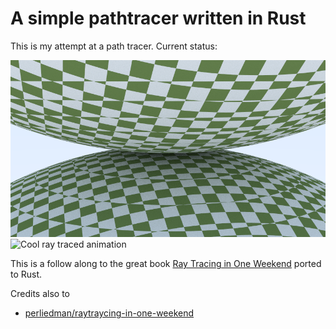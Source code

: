 # A simple pathtracer written in Rust

This is my attempt at a path tracer. Current status:

![Cool ray traced picture](https://raw.githubusercontent.com/ArcticXWolf/rust-pathtracer/master/status.png)
![Cool ray traced animation](https://raw.githubusercontent.com/ArcticXWolf/rust-pathtracer/master/status.gif)

This is a follow along to the great book [Ray Tracing in One Weekend](https://raytracing.github.io/books/RayTracingInOneWeekend.html) ported to Rust.

Credits also to
* [perliedman/raytraycing-in-one-weekend](https://github.com/perliedman/raytracing-in-one-weekend)